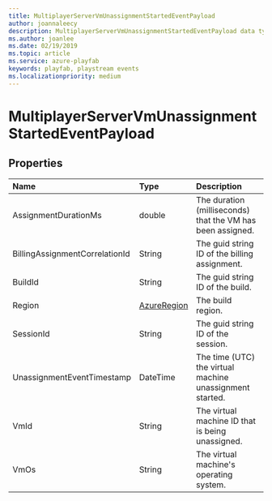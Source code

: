 ```yaml
---
title: MultiplayerServerVmUnassignmentStartedEventPayload
author: joannaleecy
description: MultiplayerServerVmUnassignmentStartedEventPayload data type.
ms.author: joanlee
ms.date: 02/19/2019
ms.topic: article
ms.service: azure-playfab
keywords: playfab, playstream events
ms.localizationpriority: medium
---
```


# MultiplayerServerVmUnassignmentStartedEventPayload

## Properties

|Name|Type|Description|
| :--------------------|:-------------------|:----------------------|
|AssignmentDurationMs|double|The duration (milliseconds) that the VM has been assigned.|
|BillingAssignmentCorrelationId|String|The guid string ID of the billing assignment.|
|BuildId|String|The guid string ID of the build.|
|Region|[AzureRegion](azureregion.md)|The build region.|
|SessionId|String|The guid string ID of the session.|
|UnassignmentEventTimestamp|DateTime|The time (UTC) the virtual machine unassignment started.|
|VmId|String|The virtual machine ID that is being unassigned.|
|VmOs|String|The virtual machine's operating system.|
